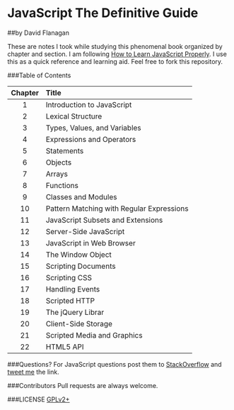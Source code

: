 # JavaScript The Definitive Guide 
##by David Flanagan

These are notes I took while studying this phenomenal book organized by chapter and section. I am following [How to Learn JavaScript Properly](http://javascriptissexy.com/how-to-learn-javascript-properly/). I use this as a quick reference and learning aid. Feel free to fork this repository.

###Table of Contents

| Chapter | Title                                       |
|:-------:|:--------------------------------------------|
| 1       | Introduction to JavaScript                  |
| 2       | Lexical Structure                           |
| 3       | Types, Values, and Variables                |
| 4       | Expressions and Operators                   |
| 5       | Statements                                  |
| 6       | Objects                                     |
| 7       | Arrays                                      |
| 8       | Functions                                   |
| 9       | Classes and Modules                         |
| 10      | Pattern Matching with Regular Expressions   |
| 11      | JavaScript Subsets and Extensions           |
| 12      | Server-Side JavaScript                      |
| 13      | JavaScript in Web Browser                   |
| 14      | The Window Object                           |
| 15      | Scripting Documents                         |
| 16      | Scripting CSS                               |
| 17      | Handling Events                             |
| 18      | Scripted HTTP                               |
| 19      | The jQuery Librar                           |
| 20      | Client-Side Storage                         |
| 21      | Scripted Media and Graphics                 |
| 22      | HTML5 API                                   |

###Questions?
For JavaScript questions post them to [StackOverflow](http://stackoverflow) and [tweet me](https://twitter.com/jeanpier_re) the link.

###Contributors
Pull requests are always welcome.

###LICENSE
[GPLv2+](http://www.gnu.org/licenses/gpl-2.0.html)
